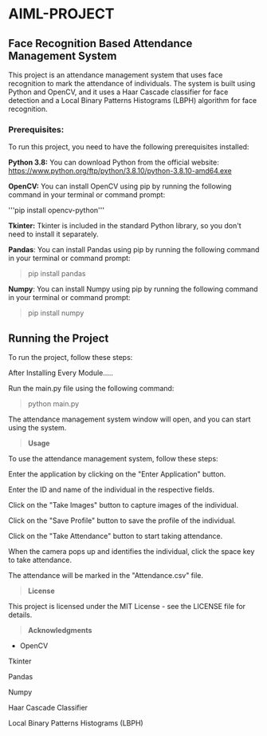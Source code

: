 # AIML-PROJECT
## **Face Recognition Based Attendance Management System**

This project is an attendance management system that uses face recognition to mark the attendance of individuals. The system is built using Python and OpenCV, and it uses a Haar Cascade classifier for face detection and a Local Binary Patterns Histograms (LBPH) algorithm for face recognition.

### **Prerequisites:**

To run this project, you need to have the following prerequisites installed:

**Python 3.8:** You can download Python from the official website: https://www.python.org/ftp/python/3.8.10/python-3.8.10-amd64.exe

**OpenCV:** You can install OpenCV using pip by running the following command in your terminal or command prompt:

'''pip install opencv-python'''

**Tkinter:** Tkinter is included in the standard Python library, so you don't need to install it separately.

**Pandas**: You can install Pandas using pip by running the following command in your terminal or command prompt:

> pip install pandas

**Numpy**: You can install Numpy using pip by running the following command in your terminal or command prompt:

> pip install numpy

## **Running the Project**
To run the project, follow these steps:

After Installing Every Module.....

Run the main.py file using the following command:

> python main.py

The attendance management system window will open, and you can start using the system.

> **Usage**

To use the attendance management system, follow these steps:

Enter the application by clicking on the "Enter Application" button.

Enter the ID and name of the individual in the respective fields.

Click on the "Take Images" button to capture images of the individual.

Click on the "Save Profile" button to save the profile of the individual.

Click on the "Take Attendance" button to start taking attendance.

When the camera pops up and identifies the individual, click the space key to take attendance.

The attendance will be marked in the "Attendance.csv" file.

> **License**

This project is licensed under the MIT License - see the LICENSE file for details.

> **Acknowledgments**

- OpenCV

Tkinter

Pandas

Numpy

Haar Cascade Classifier

Local Binary Patterns Histograms (LBPH)
